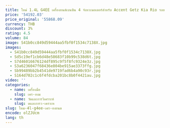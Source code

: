 ```yaml
---
title: ใหม่ 1.4L G4EE เครื่องยนต์เบนซิน 4 จังหวะมอเตอร์สําหรับ Accent Getz Kia Rio รถยนต์ Auto Accesorios รถบรรทุก OE ไม่มี G4FJ
price: '54192.03'
price_original: '55868.09'
currency: THB
discount: 3%
rating: 4.5
volume: 84
image: S41b0cc849d59444aa5fbf0f1534c7138X.jpg
images:
  - S41b0cc849d59444aa5fbf0f1534c7138X.jpg
  - Sd5c19ef1cb6d48e58683f10b99c538d6t.jpg
  - S7d46016676124df895c9f5f8fc9324e3z.jpg
  - S3a6236047f68436e804be915ae3373ffg.jpg
  - Sb99489bb2b4541de9719fad6b4a90c93r.jpg
  - S164d702c1c6f4fdcba201bc8b0f4421au.jpg
video: ''
categories:
  - name: เครื่องมือ
    slug: เคร-องม
  - name: วัดและการวิเคราะห์
    slug: ดและการว-เคราะห
slug: ใหม-4l-g4ee-เคร-องยนต
encode: olZJUcm
lang: th
---
```

  